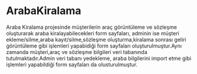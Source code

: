 # ArabaKiralama
Araba Kiralama projesinde müşterilerin araç görüntüleme ve sözleşme oluşturarak araba kiralayabilecekleri form sayfaları, adminin ise müşteri ekleme/silme,araba kayıt/silme,sözleşme oluşturma,kiralama sonrası geliri görüntüleme gibi işlemleri yapabidiği form sayfaları oluşturulmuştur.Aynı zamanda müşteri,araç ve sözleşme bilgileri veri tabanında tutulmaktadır.Admin veri tabanı yedekleme, araba bilgilerini import etme gibi işlemleri yapabildiği form sayfaları da olusturulmuştur. 
